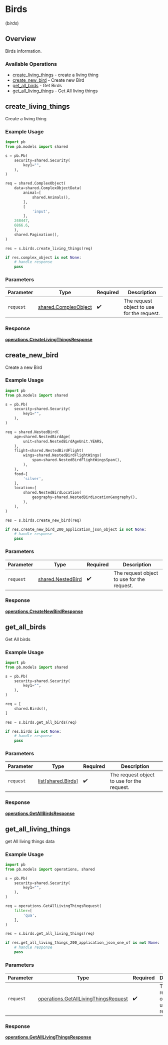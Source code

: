 # Birds
(*birds*)

## Overview

Birds information.

### Available Operations

* [create_living_things](#create_living_things) - create a living thing
* [create_new_bird](#create_new_bird) - Create new Bird
* [get_all_birds](#get_all_birds) - Get Birds
* [get_all_living_things](#get_all_living_things) - Get All living things

## create_living_things

Create a living thing

### Example Usage

```python
import pb
from pb.models import shared

s = pb.Pb(
    security=shared.Security(
        key1="",
    ),
)

req = shared.ComplexObject(
    data=shared.ComplexObjectData(
        animal=[
            shared.Animals(),
        ],
        [
            'input',
        ],
    248447,
    6866.6,
    ),
    shared.Pagination(),
)

res = s.birds.create_living_things(req)

if res.complex_object is not None:
    # handle response
    pass
```

### Parameters

| Parameter                                                    | Type                                                         | Required                                                     | Description                                                  |
| ------------------------------------------------------------ | ------------------------------------------------------------ | ------------------------------------------------------------ | ------------------------------------------------------------ |
| `request`                                                    | [shared.ComplexObject](../../models/shared/complexobject.md) | :heavy_check_mark:                                           | The request object to use for the request.                   |


### Response

**[operations.CreateLivingThingsResponse](../../models/operations/createlivingthingsresponse.md)**


## create_new_bird

Create a new Bird

### Example Usage

```python
import pb
from pb.models import shared

s = pb.Pb(
    security=shared.Security(
        key1="",
    ),
)

req = shared.NestedBird(
    age=shared.NestedBirdAge(
        unit=shared.NestedBirdAgeUnit.YEARS,
    ),
    flight=shared.NestedBirdFlight(
        wings=shared.NestedBirdFlightWings(
            span=shared.NestedBirdFlightWingsSpan(),
        ),
    ),
    food=[
        'silver',
    ],
    location=[
        shared.NestedBirdLocation(
            geography=shared.NestedBirdLocationGeography(),
        ),
    ],
)

res = s.birds.create_new_bird(req)

if res.create_new_bird_200_application_json_object is not None:
    # handle response
    pass
```

### Parameters

| Parameter                                              | Type                                                   | Required                                               | Description                                            |
| ------------------------------------------------------ | ------------------------------------------------------ | ------------------------------------------------------ | ------------------------------------------------------ |
| `request`                                              | [shared.NestedBird](../../models/shared/nestedbird.md) | :heavy_check_mark:                                     | The request object to use for the request.             |


### Response

**[operations.CreateNewBirdResponse](../../models/operations/createnewbirdresponse.md)**


## get_all_birds

Get All birds

### Example Usage

```python
import pb
from pb.models import shared

s = pb.Pb(
    security=shared.Security(
        key1="",
    ),
)

req = [
    shared.Birds(),
]

res = s.birds.get_all_birds(req)

if res.birds is not None:
    # handle response
    pass
```

### Parameters

| Parameter                                  | Type                                       | Required                                   | Description                                |
| ------------------------------------------ | ------------------------------------------ | ------------------------------------------ | ------------------------------------------ |
| `request`                                  | [list[shared.Birds]](../../models//.md)    | :heavy_check_mark:                         | The request object to use for the request. |


### Response

**[operations.GetAllBirdsResponse](../../models/operations/getallbirdsresponse.md)**


## get_all_living_things

get All living things data

### Example Usage

```python
import pb
from pb.models import operations, shared

s = pb.Pb(
    security=shared.Security(
        key1="",
    ),
)

req = operations.GetAllLivingThingsRequest(
    filter=[
        'qua',
    ],
)

res = s.birds.get_all_living_things(req)

if res.get_all_living_things_200_application_json_one_of is not None:
    # handle response
    pass
```

### Parameters

| Parameter                                                                                    | Type                                                                                         | Required                                                                                     | Description                                                                                  |
| -------------------------------------------------------------------------------------------- | -------------------------------------------------------------------------------------------- | -------------------------------------------------------------------------------------------- | -------------------------------------------------------------------------------------------- |
| `request`                                                                                    | [operations.GetAllLivingThingsRequest](../../models/operations/getalllivingthingsrequest.md) | :heavy_check_mark:                                                                           | The request object to use for the request.                                                   |


### Response

**[operations.GetAllLivingThingsResponse](../../models/operations/getalllivingthingsresponse.md)**

